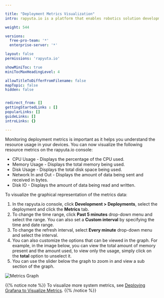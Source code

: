 ```yaml
---

title: "Deployment Metrics Visualization"
intro: rapyuta.io is a platform that enables robotics solution development by providing the necessary software infrastructure and facilitating the interaction between multiple stakeholders who contribute to the solution development.

weight: 544

versions:
  free-pro-team: '*'
  enterprise-server: '*'

layout: false
permissions: 'rapyuta.io'

showMiniToc: true
miniTocMaxHeadingLevel: 4

allowTitleToDifferFromFilename: false
mapTopic: false
hidden: false


redirect_from: []
gettingStartedLinks : []
popularLinks: []
guideLinks: []
introLinks: {}

---
```

Monitoring deployment metrics is important as it helps you understand the resource usage in your devices. You can now visualize the following resource metrics on the rapyuta.io console: 
  * CPU Usage - Displays the percentage of the CPU used.
  * Memory Usage - Displays the total memory being used.
  * Disk Usage - Displays the total disk space being used.
  * Network In and Out - Displays the amount of data being sent and received in bytes.
  * Disk IO - Displays the amount of data being read and written. 

To visualize the graphical representation of the metrics data:

1. In the rapyuta.io console, click **Development > Deployments**, select the deployment and click the **Metrics** tab.  
2. To change the time range, click **Past 5 minutes** drop-down menu and select the range. You can also set a **Custom interval** by specifying the time and date range.
3. To change the refresh interval, select **Every minute** drop-down menu and select the interval.
4. You can also customize the options that can be viewed in the graph. For example, in the image below, you can view the total amount of memory present and the amount used, to view only the usage, simply click on the **total** option to unselect it.
5. You can use the slider below the graph to zoom in and view a sub section of the graph.

![Metrics Graph](/images/chapters/developer-guide/tooling-automation/metrics/metrics-graph.png?classes=border,shadow&width=50pc)

{{% notice note %}}
To visualize more system metrics, see [Deploying Grafana to Visualize Metrics](/4_tutorials/42_advanced/deploy-grafana/#deploying-grafana-to-visualize-metrics). 
{{% /notice %}}

